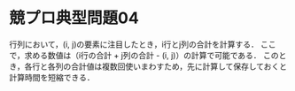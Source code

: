 # 競プロ典型問題04
行列において，(i, j)の要素に注目したとき，i行とj列の合計を計算する．
ここで，求める数値は（i行の合計 + j列の合計 - (i, j)）の計算で可能である．
このとき，各行と各列の合計値は複数回使いまわすため，先に計算して保存しておくと計算時間を短縮できる．